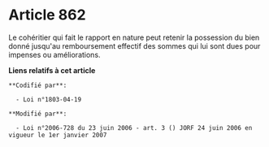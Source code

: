 # Article 862

Le cohéritier qui fait le rapport en nature peut retenir la possession du bien donné jusqu'au remboursement effectif des
sommes qui lui sont dues pour impenses ou améliorations.

**Liens relatifs à cet article**

	**Codifié par**:

	  - Loi n°1803-04-19

	**Modifié par**:

	  - Loi n°2006-728 du 23 juin 2006 - art. 3 () JORF 24 juin 2006 en vigueur le 1er janvier 2007
